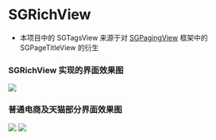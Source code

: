 # SGRichView


* 本项目中的 SGTagsView 来源于对 [SGPagingView](https://github.com/kingsic/SGPagingView) 框架中的 SGPageTitleView 的衍生


### SGRichView 实现的界面效果图<br>
![](https://github.com/kingsic/Useless/blob/master/SGRichView/SGRichView.png)

### 普通电商及天猫部分界面效果图<br>
![](https://github.com/kingsic/Useless/blob/master/SGRichView/SGRichView1.png)      ![](https://github.com/kingsic/Useless/blob/master/SGRichView/SGRichView2.png)
